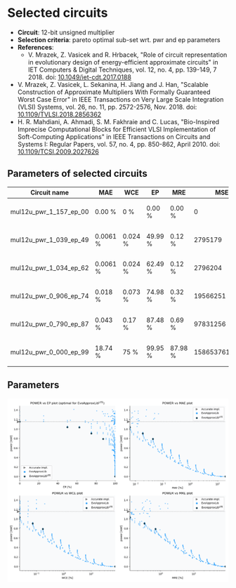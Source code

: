 
Selected circuits
===================
 - **Circuit**: 12-bit unsigned multiplier
 - **Selection criteria**: pareto optimal sub-set wrt. pwr and ep parameters
 - **References**: 
   - V. Mrazek, Z. Vasicek and R. Hrbacek, "Role of circuit representation in evolutionary design of energy-efficient approximate circuits" in IET Computers & Digital Techniques, vol. 12, no. 4, pp. 139-149, 7 2018. doi: [10.1049/iet-cdt.2017.0188](https://dx.doi.org/10.1049/iet-cdt.2017.0188)
  - V. Mrazek, Z. Vasicek, L. Sekanina, H. Jiang and J. Han, "Scalable Construction of Approximate Multipliers With Formally Guaranteed Worst Case Error" in IEEE Transactions on Very Large Scale Integration (VLSI) Systems, vol. 26, no. 11, pp. 2572-2576, Nov. 2018. doi: [10.1109/TVLSI.2018.2856362](https://dx.doi.org/10.1109/TVLSI.2018.2856362)
  - H. R. Mahdiani, A. Ahmadi, S. M. Fakhraie and C. Lucas, "Bio-Inspired Imprecise Computational Blocks for Efficient VLSI Implementation of Soft-Computing Applications" in IEEE Transactions on Circuits and Systems I: Regular Papers, vol. 57, no. 4, pp. 850-862, April 2010. doi: [10.1109/TCSI.2009.2027626](https://dx.doi.org/10.1109/TCSI.2009.2027626)


Parameters of selected circuits
----------------------------

| Circuit name | MAE | WCE | EP | MRE | MSE | Download |
| --- |  --- | --- | --- | --- | --- | --- | 
| mul12u_pwr_1_157_ep_00 | 0.00 % | 0 % | 0.00 % | 0.00 % | 0 |  [[Verilog<sub>generic</sub>](mul12u_pwr_1_157_ep_00_gen.v)] [[Verilog<sub>PDK45</sub>](mul12u_pwr_1_157_ep_00_pdk45.v)]  [[C](mul12u_pwr_1_157_ep_00.c)] |
| mul12u_pwr_1_039_ep_49 | 0.0061 % | 0.024 % | 49.99 % | 0.12 % | 2795179 |  [[Verilog<sub>generic</sub>](mul12u_pwr_1_039_ep_49_gen.v)] [[Verilog<sub>PDK45</sub>](mul12u_pwr_1_039_ep_49_pdk45.v)]  [[C](mul12u_pwr_1_039_ep_49.c)] |
| mul12u_pwr_1_034_ep_62 | 0.0061 % | 0.024 % | 62.49 % | 0.12 % | 2796204 |  [[Verilog<sub>generic</sub>](mul12u_pwr_1_034_ep_62_gen.v)] [[Verilog<sub>PDK45</sub>](mul12u_pwr_1_034_ep_62_pdk45.v)]  [[C](mul12u_pwr_1_034_ep_62.c)] |
| mul12u_pwr_0_906_ep_74 | 0.018 % | 0.073 % | 74.98 % | 0.32 % | 19566251 |  [[Verilog<sub>generic</sub>](mul12u_pwr_0_906_ep_74_gen.v)] [[Verilog<sub>PDK45</sub>](mul12u_pwr_0_906_ep_74_pdk45.v)]  [[C](mul12u_pwr_0_906_ep_74.c)] |
| mul12u_pwr_0_790_ep_87 | 0.043 % | 0.17 % | 87.48 % | 0.69 % | 97831256 |  [[Verilog<sub>generic</sub>](mul12u_pwr_0_790_ep_87_gen.v)] [[Verilog<sub>PDK45</sub>](mul12u_pwr_0_790_ep_87_pdk45.v)]  [[C](mul12u_pwr_0_790_ep_87.c)] |
| mul12u_pwr_0_000_ep_99 | 18.74 % | 75 % | 99.95 % | 87.98 % | 15865376115632 |  [[Verilog<sub>generic</sub>](mul12u_pwr_0_000_ep_99_gen.v)] [[Verilog<sub>PDK45</sub>](mul12u_pwr_0_000_ep_99_pdk45.v)]  [[C](mul12u_pwr_0_000_ep_99.c)] |
    
Parameters
--------------
![Parameters figure](fig.png)
             